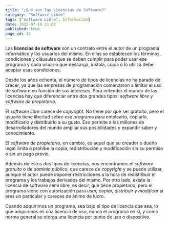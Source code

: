 ```yaml
---
title: "¿Qué son las Licencias de Software?"
category: "Software Libre"
tags: ["Software Libre", Información]
date: 2022-07-19 21:02
published: true
page_id: 12
---
```


Las **licencias de software** son un contrato entre el autor de un programa informático y los usuarios del mismo. En ellas se establecen los términos, condiciones y cláusulas que se deben cumplir para poder usar ese programa y cada usuario que descarga, instala, copia o lo utiliza debe aceptar esas condiciones.

Desde los años ochenta, el número de tipos de licencias no ha parado de crecer, ya que las empresas de programación comenzaron a limitar el uso de software en función de sus intereses. Para entender el mundo de las licencias hay que diferenciar entre dos grandes tipos: *software libre* y *software de propietario*.

El *software libre* carece de *copyright*. No tiene por qué ser gratuito, pero el usuario tiene libertad sobre ese programa para emplearlo, copiarlo, modificarlo y distribuirlo a su gusto. Eso permite a los millones de desarrolladores del mundo ampliar sus posibilidades y expandir saber y conocimiento.

El *software de propietario*, en cambio, es aquel que su creador o dueño legal limita o prohíbe la copia, redistribución y modificación sin su permiso o sin un pago previo.

Además de estos dos tipos de licencias, nos encontramos el *software gratuito* o de *dominio público*, que carece de *copyright* y se puede utilizar, aunque el autor puede imponer restricciones a la hora de redistribuir el programa y los trabajos derivados del mismo. Por otro lado, existe la licencia de software semi libre, es decir, que tiene propietario, pero el programa viene con autorización para *usar, copiar, distribuir y modificar* si eres un particular y careces de ánimo de lucro.

Cuando adquirimos un programa, sea bajo el tipo de licencia que sea, lo que adquirimos es una licencia de uso, nunca el programa en sí, y como norma general se otorga una licencia por punto de uso o dispositivo.
